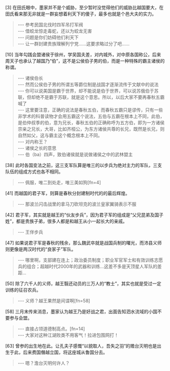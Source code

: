 
[3] 在田氏眼中，墨家并不是个威胁，至少暂时没觉得他们的威胁比越国要大，在田氏看来那无非就是一群妄想着利天下的傻子，最多也就是个邑大夫的实力。
>--- 参考民国北伐时四军吊打军阀<br>
>--- 借蛟龙惊走毒蛇，还以为蛟龙无害<br>
>--- 问题是你们妨碍他们利天下<br>
>--- 让一群封建贵族理解列宁党……这要求略过分了吧……<br>

[10] 当年勾践会盟诸侯于徐州，学吴国夫差，对内城外，对中原各国称公，后来周天子也承认了越国乃“伯”，这不是公侯伯子男的伯，而是一种特殊的霸主诸侯的称谓。
>--- 诸侯伯长<br>
>--- 然而公侯伯子男的所谓五等爵位制是战国才逐渐流传于文献中的说法<br>
>--- 你可以说美国是霸于世界，却不能说是伯于世界，可以说苏俄伯于苏联，但却绝不是霸于苏联，就是这个意思。所以，以后大家不要再春秋五霸喊了<br>
>--- 这里要注意，正确的说法是春秋五伯，而春秋五霸只是谬传，只有一些非学术的科普读物才会用五霸这个说法，五伯与五霸在根本上不同，此伯，是伯仲叔季的伯，意为兄长，春秋五伯的正确称呼为五方伯，即为一方诸侯宗亲之兄长，大哥，比如齐桓公，为东方诸侯共尊的长兄，既然是长兄，则自然如父，这与霸主这个概念根本上不同。<br>
>--- 对内称王？<br>
>--- 诸侯之长的意思<br>
>--- 伯（ba）四声，致伯诸侯就是说做诸侯之中的武林盟主<br>

[38] 此时各国变法之前，这三支军队算是唯三的以步兵为绝对主力的军队，三支队伍的组成方式也各不相同。
>--- 佩服，唯二到处走，唯三美如狗[fn=4]<br>

[41] 而越国的君子军，则算是春秋分封建制时代的的最后辉煌。
>--- 那波兰闪击战里的拿马刀砍坦克的波兰皇家翼骑表示不服<br>

[42] 君子军，其实就是越王的“伙友步兵”，因为君子军的组成是“父兄昆弟及国子姓”，都是贵族子弟，很多人都是和越王从小一起长大的亲戚。
>--- 王伴步兵<br>

[47] 如果说君子军是春秋的残余，那么魏武卒就是战国兵制的曙光，而沛县义师则更像是两汉时代的“良家子”军队。
>--- 哪里啊，支部建在连上；政治委员制度；职业军官军士和有效训练志愿兵的组合；超越时代2000年的武器和训练…这差不多是天顶星人军队的差距…<br>

[50] 除了六千人的义师，越王翳还动员的三万人的“教士”，其实也就是受过一定训练的征召农兵。
>--- 义师？越王果然是间谍啊[fn=58]<br>

[58] 三月末传来消息，墨家认为越王乃是好战之君，出面告知泗水流域的小国不要参与会盟。
>--- 直接占领道德制高点。[fn=14]<br>
>--- 大家对这种江湖败类不用客气！拉进包围网打！<br>

[63] 曾参的出生地在此。让孔夫子感慨“以貌取人，吾失之羽”的赡台灭明也是出生于此，后来费国僭越立国，将这座城从鲁国分去。
>--- 嗯？澹台灭明何许人？<br>
